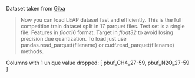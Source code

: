 Dataset taken from [Giba](https://www.kaggle.com/datasets/titericz/leap-dataset-giba)

> Now you can load LEAP dataset fast and efficiently.
> This is the full competition train dataset split in 17 parquet files. Test set is a single file.
> Features in *float16* format. Target in *float32* to avoid losing precision due quantization.
> To load just use pandas.read_parquet(filename) or cudf.read_parquet(filename) methods.

Columns with 1 unique value dropped: \[
	pbuf_CH4_27-59,
	pbuf_N2O_27-59
]